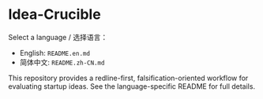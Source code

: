 # Idea-Crucible

Select a language / 选择语言：
- English: `README.en.md`
- 简体中文: `README.zh-CN.md`

This repository provides a redline-first, falsification-oriented workflow for evaluating startup ideas. See the language-specific README for full details.
